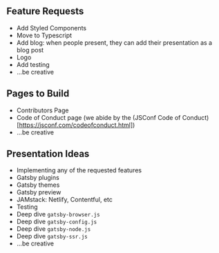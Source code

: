 ## Feature Requests

- Add Styled Components
- Move to Typescript
- Add blog: when people present, they can add their presentation as a blog post
- Logo
- Add testing
- ...be creative

## Pages to Build

- Contributors Page
- Code of Conduct page (we abide by the (JSConf Code of Conduct)[https://jsconf.com/codeofconduct.html])
- ...be creative

## Presentation Ideas

- Implementing any of the requested features
- Gatsby plugins
- Gatsby themes
- Gatsby preview
- JAMstack: Netlify, Contentful, etc
- Testing
- Deep dive `gatsby-browser.js`
- Deep dive `gatsby-config.js`
- Deep dive `gatsby-node.js`
- Deep dive `gatsby-ssr.js`
- ...be creative